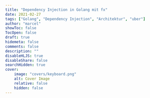 ```yaml
---
title: "Dependency Injection in Golang mit fx"
date: 2021-02-27
tags: ["Golang", "Dependency Injection", "Architektur", "uber"]
author: "marcel"
showToc: false
TocOpen: false
draft: true
hidemeta: false
comments: false
description: ""
disableHLJS: true
disableShare: false
searchHidden: true
cover:
    image: "covers/keyboard.png"
    alt: Cover Image
    relative: false
    hidden: false
---
```


